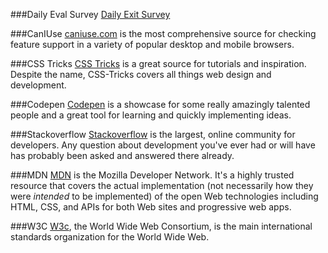 
###Daily Eval Survey
[Daily Exit Survey](https://docs.google.com/forms/d/e/1FAIpQLSePxb1-LAwCmaHGrR4hPbaxSk9k96pi9Srk2qPZh22uAXaf3g/viewform)

###CanIUse
[caniuse.com](https://caniuse.com/) is the most comprehensive source for checking feature support in a variety of popular desktop and mobile browsers.

###CSS Tricks
[CSS Tricks](https://css-tricks.com/) is a great source for tutorials and inspiration.  Despite the name, CSS-Tricks covers all things web design and development.

###Codepen
[Codepen](https://codepen.io/) is a showcase for some really amazingly talented people and a great tool for learning and quickly implementing ideas.

###Stackoverflow
[Stackoverflow](https://stackoverflow.com) is the largest, online community for developers.  Any question about development you've ever had or will have has probably been asked and answered there already.

###MDN
[MDN](https://developer.mozilla.org/en-US/) is the Mozilla Developer Network.  It's a highly trusted resource that covers the actual implementation (not necessarily how they were *intended* to be implemented) of the open Web technologies including HTML, CSS, and APIs for both Web sites and progressive web apps.

###W3C
[W3c](https://www.w3.org/), the World Wide Web Consortium, is the main international standards organization for the World Wide Web.



